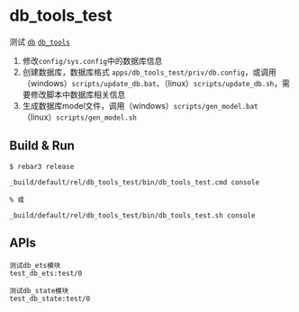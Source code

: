 db_tools_test
=====

测试 [`db`](https://github.com/dong50252409/db) [`db_tools`](https://github.com/dong50252409/db_tools)

1. 修改`config/sys.config`中的数据库信息
2. 创建数据库，数据库格式 `apps/db_tools_test/priv/db.config`，或调用（windows）`scripts/update_db.bat`、（linux）`scripts/update_db.sh`，需要修改脚本中数据库相关信息
3. 生成数据库model文件，调用（windows）`scripts/gen_model.bat` （linux）`scripts/gen_model.sh` 

Build & Run
-----

    $ rebar3 release
    
    _build/default/rel/db_tools_test/bin/db_tools_test.cmd console

    % 或

    _build/default/rel/db_tools_test/bin/db_tools_test.sh console


APIs
----
    测试db_ets模块
    test_db_ets:test/0
    
    测试db_state模块
    test_db_state:test/0

